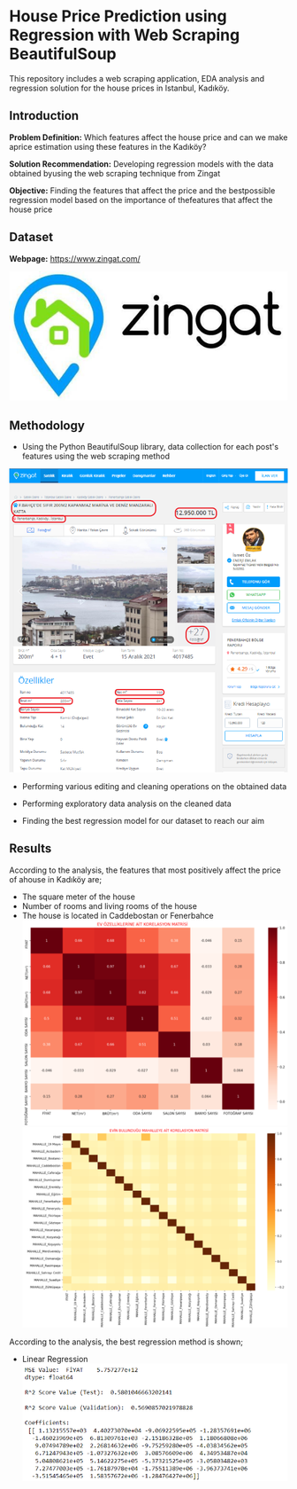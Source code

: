 # House Price Prediction using Regression with Web Scraping BeautifulSoup

This repository includes a web scraping application, EDA analysis and regression solution for the house prices in Istanbul, Kadıköy.

## Introduction

**Problem Definition:** Which features affect the house price and can we make aprice estimation using these features in the Kadıköy?

**Solution Recommendation:** Developing regression models with the data obtained byusing the web scraping technique from Zingat

**Objective:** Finding the features that affect the price and the bestpossible regression model based on the importance of thefeatures that affect the house price


## Dataset

**Webpage:** https://www.zingat.com/

![ZINGAT_LOGO](Images/ZingatLogo.jpg)


## Methodology

- Using the Python BeautifulSoup library, data collection for each post's features using the web scraping method

![WEB_SCRAPING](Images/WebScraping_Features.png)

- Performing various editing and cleaning operations on the obtained data

- Performing exploratory data analysis on the cleaned data

- Finding the best regression model for our dataset to reach our aim


## Results

According to the analysis, the features that most positively affect the price of ahouse in Kadıköy are;
- The square meter of the house
- Number of rooms and living rooms of the house
- The house is located in Caddebostan or Fenerbahce
![HOUSE_FEATURES](Graphs/05_CorrelationMatrixofHouseFeatures.png)
![NEIGHBOURHOOD](Graphs/06_CorrelationMatrixofNeighbourhood.png)

According to the analysis, the best regression method is shown;
- Linear Regression
![REGRESSION](Images/Regression_Result.png)
